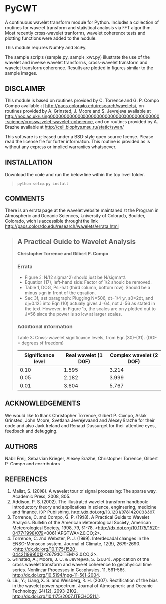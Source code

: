 PyCWT
=====

A continuous wavelet transform module for Python. Includes a collection of
routines for wavelet transform and statistical analysis via FFT algorithm.
Most recently cross-wavelet tranforms, wavelet coherence tests and plotting
functions were added to the module.

This module requires NumPy and SciPy.

The sample scripts (sample.py, sample_xwt.py) illustrate the use of the
wavelet and inverse wavelet transforms, cross-wavelet transform and wavelet
transform coherence. Results are plotted in figures similar to the sample
images.


DISCLAIMER
----------

This module is based on routines provided by C. Torrence and G. P. Compo
Compo available at <http://paos.colorado.edu/research/wavelets/>, on routines 
provided by A. Grinsted, J. Moore and S. Jevrejeva available at
<http://noc.ac.uk/using0000000000000000000000000000000000000000-science/crosswavelet-wavelet-coherence>, and
on routines provided by A. Brazhe available at
<http://cell.biophys.msu.ru/static/swan/>.

This software is released under a BSD-style open source license. Please read
the license file for furter information. This routine is provided as is without
any express or implied warranties whatsoever.


INSTALLATION
------------

Download the code and run the below line within the top level folder.

> ``python setup.py install``


COMMENTS
--------

There is an errata page at the wavelet website maintaned at the Program
in Atmospheric and Oceanic Sciences, University of Colorado, Boulder,
Colorado, wich is accessible throught the link 
<http://paos.colorado.edu/research/wavelets/errata.html>


> ## A Practical Guide to Wavelet Analysis
> **Christopher Torrence and Gilbert P. Compo**
> 
>
> ### Errata
> 
> - Figure 3: N/(2 sigma^2) should just be N/sigma^2.
> - Equation (17), left-hand side: Factor of 1/2 should be removed.
> - Table 1, DOG, Psi-hat (third column, bottom row): Should be a minus sign
>   in front of the equation.
> - Sec 3f, last paragraph: Plugging N=506, dt=1/4 yr, s0=2dt, and dj=0.125
>   into Eqn (10) actually gives J=64, not J=56 as stated in the text.
>   However, in Figure 1b, the scales are only plotted out to J=56 since the
>   power is so low at larger scales.
> 
> ### Additional information
> 
> Table 3: Cross-wavelet significance levels, from Eqn.(30)-(31). (DOF = 
> degrees of freedom)
> 
> Significance level | Real wavelet (1 DOF) | Complex wavelet (2 DOF)
> -------------------|----------------------|-------------------------
>        0.10        |        1.595         |          3.214
>        0.05        |        2.182         |          3.999
>        0.01        |        3.604         |          5.767


ACKNOWLEDGEMENTS
----------------
We would like to thank Christopher Torrence, Gilbert P. Compo, Aslak Grinsted,
John Moore, Svetlana Jevrejevaand and Alexey Brazhe for their code and also 
Jack Ireland and Renaud Dussurget for their attentive eyes, feedback and 
debugging.


AUTHORS
-------

Nabil Freij, Sebastian Krieger, Alexey Brazhe, Christopher Torrence, 
Gilbert P. Compo and contributors.


REFERENCES
----------

1. Mallat, S. (2008). A wavelet tour of signal processing: The sparse way. 
   Academic Press, 2008, 805.
2. Addison, P. S. (2002). The illustrated wavelet transform handbook: 
   introductory theory and applications in science, engineering, medicine and 
   finance. IOP Publishing. <http://dx.doi.org/10.1201/9781420033397>.
3. Torrence, C. and Compo, G. P. (1998). A Practical Guide to Wavelet Analysis.
   Bulletin of the American Meteorological Society, American Meteorological 
   Society, 1998, 79, 61-78. 
   <http://dx.doi.org/10.1175/1520-0477(1998)079<0061:APGTWA\>2.0.CO;2>.
4. Torrence, C. and Webster, P. J. (1999). Interdecadal changes in the 
   ENSO-Monsoon system, Journal of Climate, 12(8), 2679-2690.
   <http://dx.doi.org/10.1175/1520-0442(1999)012<2679:ICITEM\>2.0.CO;2>.
5. Grinsted, A.; Moore, J. C. & Jevrejeva, S. (2004). Application of the cross
   wavelet transform and wavelet coherence to geophysical time series. 
   Nonlinear Processes in Geophysics, 11, 561-566.
   <http://dx.doi.org/10.5194/npg-11-561-2004>.
6. Liu, Y.; Liang, X. S. and Weisberg, R. H. (2007). Rectification of the bias
   in the wavelet power spectrum. Journal of Atmospheric and Oceanic 
   Technology, 24(12), 2093-2102. <http://dx.doi.org/10.1175/2007JTECHO511.1>.
